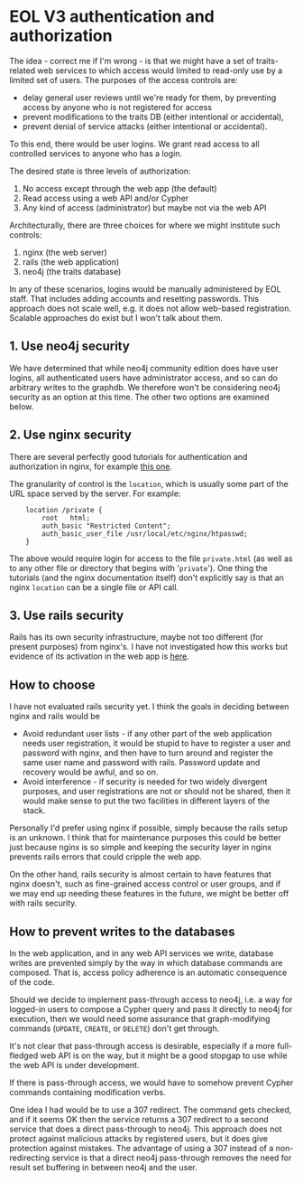 # EOL V3 authentication and authorization

The idea - correct me if I'm wrong - is that we might have a set of
traits-related web services to which access would limited to read-only
use by a limited set of users.  The purposes of the access controls
are:

   * delay general user reviews until we're ready for them, by preventing 
     access by anyone who is not registered for access
   * prevent modifications to the traits DB (either intentional or accidental),
   * prevent denial of service attacks (either intentional or accidental).

To this end, there would be user logins.  We grant read access to all
controlled services to anyone who has a login.

The desired state is three levels of authorization:

   1. No access except through the web app (the default)
   2. Read access using a web API and/or Cypher
   3. Any kind of access (administrator) but maybe not via the web API

Architecturally, there are three choices for where we might institute
such controls:

   1. nginx (the web server)
   1. rails (the web application)
   1. neo4j (the traits database)

In any of these scenarios, logins would be manually administered by
EOL staff.  That includes adding accounts and resetting passwords.
This approach does not scale well, e.g. it does not allow web-based
registration.  Scalable approaches do exist but I won't talk about them.

## 1. Use neo4j security

We have determined that while neo4j community edition does have user
logins, all authenticated users have administrator access, and so can
do arbitrary writes to the graphdb.  We therefore won't be considering
neo4j security as an option at this time.  The other two options are
examined below.

## 2. Use nginx security

There are several perfectly good tutorials for authentication and
authorization in nginx, for example [this
one](https://www.digitalocean.com/community/tutorials/how-to-set-up-password-authentication-with-nginx-on-ubuntu-14-04).

The granularity of control is the `location`, which is usually some
part of the URL space served by the server.  For example:

        location /private {
            root   html;
            auth_basic "Restricted Content";
            auth_basic_user_file /usr/local/etc/nginx/htpasswd;
        }

The above would require login for access to the file `private.html`
(as well as to any other file or directory that begins with
'`private`').  One thing the tutorials (and the nginx documentation
itself) don't explicitly say is that an nginx `location` can be a
single file or API call.

## 3. Use rails security

Rails has its own security infrastructure, maybe not too different
(for present purposes) from nginx's.  I have not investigated how this
works but evidence of its activation in the web app is
[here](https://github.com/EOL/eol_website/blob/master/app/controllers/application_controller.rb).

## How to choose

I have not evaluated rails security yet.  I think the goals in
deciding between nginx and rails would be

  * Avoid redundant user lists - if any other part of the web application
    needs user registration, it would be stupid to have to register a
    user and password with nginx, and then have to turn around and
    register the same user name and password with rails.  Password 
    update and recovery would be awful, and so on.
  * Avoid interference - if security is needed for two widely
    divergent purposes, and user registrations are not or should not
    be shared, then it would make sense to put the two facilities in
    different layers of the stack.

Personally I'd prefer using nginx if possible, simply because the
rails setup is an unknown.  I think that for maintenance purposes this
could be better just because nginx is so simple and keeping the
security layer in nginx prevents rails errors that could cripple the
web app.

On the other hand, rails security is almost certain to have features
that nginx doesn't, such as fine-grained access control or user
groups, and if we may end up needing these features in the future, we
might be better off with rails security.

## How to prevent writes to the databases

In the web application, and in any web API services we write, database
writes are prevented simply by the way in which database commands are
composed.  That is, access policy adherence is an automatic
consequence of the code.

Should we decide to implement pass-through access to neo4j, i.e. a way
for logged-in users to compose a Cypher query and pass it directly to
neo4j for execution, then we would need some assurance that
graph-modifying commands (`UPDATE`, `CREATE`, or `DELETE`) don't get through.

It's not clear that pass-through access is desirable, especially if a
more full-fledged web API is on the way, but it might be a good
stopgap to use while the web API is under development.

If there is pass-through access, we would have to somehow prevent
Cypher commands containing modification verbs.

One idea I had would be to use a 307 redirect.  The command gets
checked, and if it seems OK then the service returns a 307 redirect to
a second service that does a direct pass-through to neo4j.  This
approach does not protect against malicious attacks by registered
users, but it does give protection against mistakes.  The advantage of
using a 307 instead of a non-redirecting service is that a direct
neo4j pass-through removes the need for result set buffering in
between neo4j and the user.
